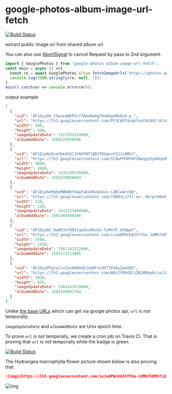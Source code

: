 # google-photos-album-image-url-fetch

[![Build Status](https://travis-ci.org/yumetodo/google-photos-album-image-url-fetch.svg?branch=master)](https://travis-ci.org/yumetodo/google-photos-album-image-url-fetch)

extract public image url from shared album url

You can also use [AbortSignal](https://developer.mozilla.org/en-US/docs/Web/API/AbortSignal) to cancel Request by pass to 2nd argument.

```typescript
import { GooglePhotos } from 'google-photos-album-image-url-fetch';
const main = async () =>{
  const re = await GooglePhotos.Album.fetchImageUrls('https://photos.app.goo.gl/QCXy6XaKX5x1AynH8');
  console.log(JSON.stringfy(re, null, 2));
}
main().catch(er => console.error(er));
```

output example

```json
[
  {
    "uid": "AF1QipO4_Y5pseqWDPSlY7AAo0wmg76xW4gX0kOz8-p_",
    "url": "https://lh3.googleusercontent.com/Pt3C6874cqkfeuIVL0XZ-UCsC6zLzeQmxq7T9-sDiPhyAgvJiKl_SCrvrMMkpuWuZ1TFkU65ilaZJrCbePRYo1q1qGTYvFV6J8gbYfZhhxQuXm2zXx6QDQkj0K-uBBUzozw7YLYQ5g",
    "width": 640,
    "height": 480,
    "imageUpdateDate": 1317552314000,
    "albumAddDate": 1564229558506
  },
  {
    "uid": "AF1QipNcKcm3bkXUXl3tNYFNTlBDZfKUqvvV3JJi8MVJ",
    "url": "https://lh3.googleusercontent.com/Sl8wPPURFbFINwqgcEywOnpUk8sksgGKJI25Wtl885abhMoGHrxZh_qEe26bQmfv1OAG4ZX8qkz1svnLSJJZjh317TuU4cTk1vN04MbucjU8mlX7uDy0CPxVe8gggL-ftx6VgqWYxA",
    "width": 4000,
    "height": 3000,
    "imageUpdateDate": 1535348376000,
    "albumAddDate": 1565370026893
  },
  {
    "uid": "AF1QipNxMqbkMWKWOYGGwFwE4X9vOoGsn-L8BlwArcOQ",
    "url": "https://lh3.googleusercontent.com/i9DN1Lz7ft-oo-_Ubrprm8m4XyrI0sDpd5QFBlsNCV2FrWR2KYE95zLgPYSWcqdodGkCMEv7QZOIvRgfRqjlYLrfHQmGlQosTlvfYV8LcpyllenyOpJcgY-qRFN1wTjfZ-yQ-mzqjw",
    "width": 128,
    "height": 128,
    "imageUpdateDate": 1542123494000,
    "albumAddDate": 1565369489286
  },
  {
    "uid": "AF1QipNJ-9aWE3ufONJlqwUezKHj6u-fzMnT5_6XHppY",
    "url": "https://lh3.googleusercontent.com/ivJw0PWcKAIhffUa-1UMK75EMX7LQJ9CEwogzCpdZaFMw9_QcxKkWTiw74we5_0gW3dbFh2CRF60kngwc2tqtdy0r54VeEcSi-l77Jabr8QPP8IGUW3gfT6lFzR6RD8K0lpTFbT0Tw",
    "width": 2560,
    "height": 1920,
    "imageUpdateDate": 1561102312000,
    "albumAddDate": 1565372213085
  },
  {
    "uid": "AF1QipPPgtqCsxCboAH8XkEJeUOFsL0FT1PakyZwkODX",
    "url": "https://lh3.googleusercontent.com/W8s1YRbVDCzZB1MBkp9civLlO-nW5VODxaSkov4RAxI-rKxUaQou1vaTr1x1Upd_fv1jAEw-g8wACiQcKtJ2ZqlBtIYP-vHkr16Zl3BRU9K_1JsfTQ0ws5LDBptBHFlPAdwUh5NBCg",
    "width": 1920,
    "height": 835,
    "imageUpdateDate": 1564142679000,
    "albumAddDate": 1564149961764
  }
]
```

Unlike [the base URLs](https://developers.google.com/photos/library/reference/rest/v1/mediaItems#MediaItem) which can get via google photos api, `url` is not temporally.

`imageUpdateDate` and `albumAddDate` are Unix epoch time.

To prove `url` is not temporally, we create a cron job on Travis CI.  That is proving that `url` is not temporally while the badge is green.

[![Build Status](https://travis-ci.org/yumetodo/google-photos-album-image-url-fetch.svg?branch=master)](https://travis-ci.org/yumetodo/google-photos-album-image-url-fetch)

The Hydrangea macrophylla flower picture shown below is also proving that.

```markdown
![img](https://lh3.googleusercontent.com/ivJw0PWcKAIhffUa-1UMK75EMX7LQJ9CEwogzCpdZaFMw9_QcxKkWTiw74we5_0gW3dbFh2CRF60kngwc2tqtdy0r54VeEcSi-l77Jabr8QPP8IGUW3gfT6lFzR6RD8K0lpTFbT0Tw)
```

![img](https://lh3.googleusercontent.com/ivJw0PWcKAIhffUa-1UMK75EMX7LQJ9CEwogzCpdZaFMw9_QcxKkWTiw74we5_0gW3dbFh2CRF60kngwc2tqtdy0r54VeEcSi-l77Jabr8QPP8IGUW3gfT6lFzR6RD8K0lpTFbT0Tw)
